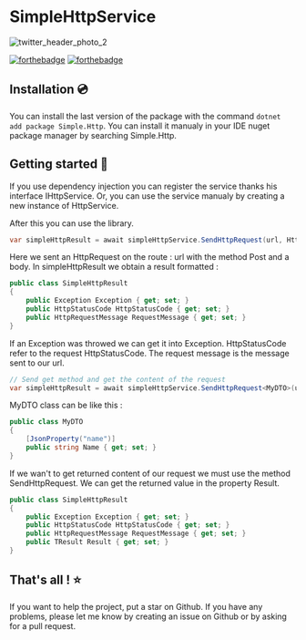 # SimpleHttpService

![twitter_header_photo_2](https://user-images.githubusercontent.com/67638928/191241272-550df522-215c-4af6-b41d-daa84de90763.png)

[![forthebadge](https://img.shields.io/nuget/v/Simple.Http)](https://www.nuget.org/packages/Simple.Http/)
[![forthebadge](https://img.shields.io/nuget/dt/Simple.Http)](https://www.nuget.org/packages/Simple.Http/)

## Installation 💿

You can install the last version of the package with the command ```dotnet add package Simple.Http```. You can install it manualy in your IDE nuget package manager by searching Simple.Http.

## Getting started 🚀

If you use dependency injection you can register the service thanks his interface IHttpService. Or, you can use the service manualy by creating a new instance of HttpService.

After this you can use the library.

```C#
var simpleHttpResult = await simpleHttpService.SendHttpRequest(url, HttpMethod.Post, body); 
```
Here we sent an HttpRequest on the route : url with the method Post and a body. In simpleHttpResult we obtain a result formatted : 
```C#
public class SimpleHttpResult
{
	public Exception Exception { get; set; }
	public HttpStatusCode HttpStatusCode { get; set; }
	public HttpRequestMessage RequestMessage { get; set; }
}
```
If an Exception was throwed we can get it into Exception. HttpStatusCode refer to the request HttpStatusCode. The request message is the message sent to our url.

```C#
// Send get method and get the content of the request
var simpleHttpResult = await simpleHttpService.SendHttpRequest<MyDTO>(url, HttpMethod.Get); 
````


MyDTO class can be like this : 

```C#
public class MyDTO
{
	[JsonProperty("name")]
	public string Name { get; set; }
}
```

If we wan't to get returned content of our request we must use the method SendHttpRequest<TResult>. We can get the returned value in the property Result.
  
```C#
public class SimpleHttpResult
{
	public Exception Exception { get; set; }
	public HttpStatusCode HttpStatusCode { get; set; }
	public HttpRequestMessage RequestMessage { get; set; }
  	public TResult Result { get; set; }
}
```

## That's all ! ⭐

If you want to help the project, put a star on Github. If you have any problems, please let me know by creating an issue on Github or by asking for a pull request.
  

